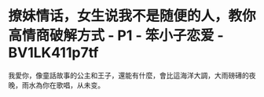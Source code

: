 # 撩妹情话，女生说我不是随便的人，教你高情商破解方式 - P1 - 笨小子恋爱 - BV1LK411p7tf

我愛你，像童話故事的公主和王子，還能有什麼，會比這海洋大調，大雨磅礡的夜晚，雨水為你在歌唱，从未变。